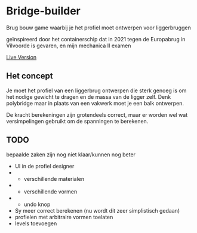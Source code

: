 # Bridge-builder
 Brug bouw game waarbij je het profiel moet ontwerpen voor liggerbruggen

 geïnspireerd door het containerschip dat in 2021 tegen de Europabrug in Vilvoorde is gevaren, en mijn mechanica II examen

 [Live Version](https://rawcdn.githack.com/wiskiv1/Bridge-builder/fbb9ed8b2220a7dd43441f7cf5d69f3585e23218/index.html)

## Het concept
Je moet het profiel van een liggerbrug ontwerpen die sterk genoeg is om het nodige gewicht te dragen en de massa van de ligger zelf.
Denk polybridge maar in plaats van een vakwerk moet je een balk ontwerpen.

De kracht berekeningen zijn grotendeels correct, maar er worden wel wat versimpelingen gebruikt om de spanningen te berekenen.

## TODO
 bepaalde zaken zijn nog niet klaar/kunnen nog beter

 - UI in de profiel designer
 - - verschillende materialen
 - - verschillende vormen
 - - undo knop
 - Sy meer correct berekenen (nu wordt dit zeer simplistisch gedaan)
 - profielen met arbitraire vormen toelaten
 - levels toevoegen
